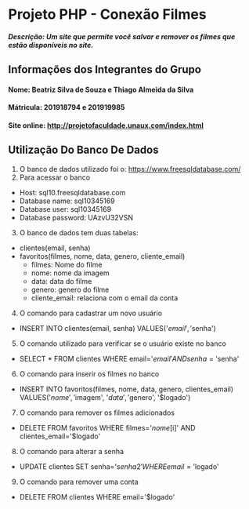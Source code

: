 # Projeto PHP - Conexão Filmes

##### Descrição: Um site que permite você salvar e remover os filmes que estão disponíveis  no site.

## Informações dos Integrantes do Grupo
#### Nome: Beatriz Silva de Souza e Thiago Almeida da Silva
#### Mátricula: 201918794 e 201919985

#### Site online: http://projetofaculdade.unaux.com/index.html

## Utilização Do Banco De Dados

1. O banco de dados utilizado foi o: https://www.freesqldatabase.com/
2. Para acessar o banco 
- Host: sql10.freesqldatabase.com
- Database name: sql10345169
- Database user: sql10345169
- Database password: UAzvU32VSN
3. O banco de dados tem duas tabelas: 
- clientes(email, senha)
- favoritos(filmes, nome, data, genero, cliente_email)
    - filmes: Nome do filme
    - nome: nome da imagem
    - data: data do filme
    - genero: genero do filme
    - cliente_email: relaciona com o email da conta
4. O comando para cadastrar um novo usuário
- INSERT INTO clientes(email, senha) VALUES('$email', '$senha')
5. O comando utilizado para verificar se o usuário existe no banco
- SELECT * FROM clientes WHERE email='$email' AND senha='$senha'
6. O comando para inserir os filmes no banco
- INSERT INTO favoritos(filmes, nome, data, genero, clientes_email) VALUES('$nome', '$imagem', '$data', '$genero', '$logado')
7. O comando para remover os filmes adicionados
- DELETE FROM favoritos WHERE filmes='$nome[$i]' AND clientes_email='$logado'
8. O comando para alterar a senha
- UPDATE clientes SET senha='$senha2' WHERE email='$logado'
9. O comando para remover uma conta
- DELETE FROM clientes WHERE email='$logado'
